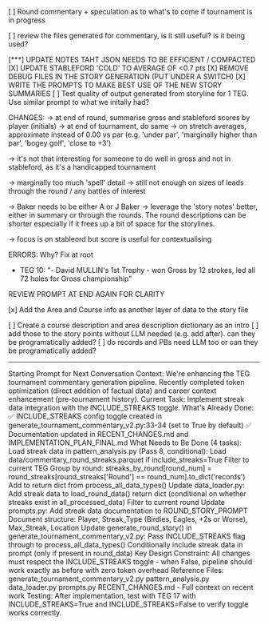 [ ] Round commentary + speculation as to what's to come if tournament is in progress

[ ] review the files generated for commentary, is it still useful? is it being used?



[***] UPDATE NOTES TAHT JSON NEEDS TO BE EFFICIENT / COMPACTED
[X] UPDATE STABLEFORD 'COLD' TO AVERAGE OF <0.7 pts
[X] REMOVE DEBUG FILES IN THE STORY GENERATION (PUT UNDER A SWITCH)
[X] WRITE THE PROMPTS TO MAKE BEST USE OF THE NEW STORY SUMMARIES
[ ] Test quality of output generated from storyline for 1 TEG. Use similar prompt to what we initally had?

CHANGES:
-> at end of round, summarise gross and stableford scores by player (initials)
-> at end of tournament, do same
-> on stretch averages, approximate instead of 0.00 vs par (e.g. 'under par', 'marginally higher than par', 'bogey golf', 'close to +3')

-> it's not that interesting for someone to do well in gross and not in stableford, as it's a handicapped tournament

-> marginally too much 'spell' detail
-> still not enough on sizes of leads through the round / any battles of interest

-> Baker needs to be either A or J Baker
-> leverage the 'story notes' better, either in summary or through the rounds. The round descriptions can be shorter especially if it frees up a bit of space for the storylines.

-> focus is on stableord but score is useful for contextualising

ERRORS: Why? Fix at root

- TEG 10: "- David MULLIN's 1st Trophy - won Gross by 12 strokes, led all 72 holes for Gross championship"

REVIEW PROMPT AT END AGAIN FOR CLARITY


[x] Add the Area and Course info as another layer of data to the story file

[ ] Create a course description and area description dictionary as an intro
[ ] add those to the story points without LLM needed (e.g. add after). can they be programatically added?
[ ] do records and PBs need LLM too or can they be programatically added?

----------------

Starting Prompt for Next Conversation
Context: We're enhancing the TEG tournament commentary generation pipeline. Recently completed token optimization (direct addition of factual data) and career context enhancement (pre-tournament history). Current Task: Implement streak data integration with the INCLUDE_STREAKS toggle. What's Already Done:
✅ INCLUDE_STREAKS config toggle created in generate_tournament_commentary_v2.py:33-34 (set to True by default)
✅ Documentation updated in RECENT_CHANGES.md and IMPLEMENTATION_PLAN_FINAL.md
What Needs to Be Done (4 tasks):
Load streak data in pattern_analysis.py (Pass 8, conditional):
Load data/commentary_round_streaks.parquet if include_streaks=True
Filter to current TEG
Group by round: streaks_by_round[round_num] = round_streaks[round_streaks['Round'] == round_num].to_dict('records')
Add to return dict from process_all_data_types()
Update data_loader.py:
Add streak data to load_round_data() return dict (conditional on whether streaks exist in all_processed_data)
Filter to current round
Update prompts.py:
Add streak data documentation to ROUND_STORY_PROMPT
Document structure: Player, Streak_Type (Birdies, Eagles, +2s or Worse), Max_Streak, Location
Update generate_round_story() in generate_tournament_commentary_v2.py:
Pass INCLUDE_STREAKS flag through to process_all_data_types()
Conditionally include streak data in prompt (only if present in round_data)
Key Design Constraint:
All changes must respect the INCLUDE_STREAKS toggle - when False, pipeline should work exactly as before with zero token overhead
Reference Files:
generate_tournament_commentary_v2.py
pattern_analysis.py
data_loader.py
prompts.py
RECENT_CHANGES.md - Full context on recent work
Testing: After implementation, test with TEG 17 with INCLUDE_STREAKS=True and INCLUDE_STREAKS=False to verify toggle works correctly.